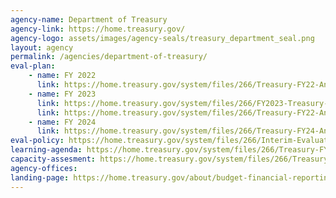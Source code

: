 ```yaml
---
agency-name: Department of Treasury
agency-link: https://home.treasury.gov/
agency-logo: assets/images/agency-seals/treasury_department_seal.png
layout: agency
permalink: /agencies/department-of-treasury/
eval-plan:
    - name: FY 2022
      link: https://home.treasury.gov/system/files/266/Treasury-FY22-Annual-Evaluation-Plan.pdf
    - name: FY 2023
      link: https://home.treasury.gov/system/files/266/FY2023-Treasury-Annual-Evaluation-Plan.pdf
      link: https://home.treasury.gov/system/files/266/Treasury-FY22-Annual-Evaluation-Plan.pdf
    - name: FY 2024
      link: https://home.treasury.gov/system/files/266/Treasury-FY24-Annual-Evaluation-Plan.pdf
eval-policy: https://home.treasury.gov/system/files/266/Interim-Evaluation-Policy.pdf
learning-agenda: https://home.treasury.gov/system/files/266/Treasury-FY2022-2026-LearningAgenda.pdf
capacity-assesment: https://home.treasury.gov/system/files/266/Treasury-FY2022-2026-CapacityAssessment.pdf
agency-offices:
landing-page: https://home.treasury.gov/about/budget-financial-reporting-planning-and-performance/budget-requestannual-performance-plan-and-reports
---
```


